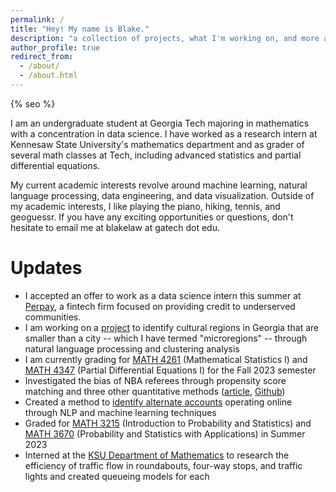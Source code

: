 ```yaml
---
permalink: /
title: "Hey! My name is Blake."
description: "a collection of projects, what I'm working on, and more about me"
author_profile: true
redirect_from: 
  - /about/
  - /about.html
---
```


{% seo %}

I am an undergraduate student at Georgia Tech majoring in mathematics with a concentration in data science. I have worked as a research intern at Kennesaw State University's mathematics department and as grader of several math classes at Tech, including advanced statistics and partial differential equations. 

My current academic interests revolve around machine learning, natural language processing, data engineering, and data visualization. Outside of my academic interests, I like playing the piano, hiking, tennis, and geoguessr. If you have any exciting opportunities or questions, don't hesitate to email me at blakelaw at gatech dot edu.

Updates
======
* I accepted an offer to work as a data science intern this summer at [Perpay](https://perpay.com/), a fintech firm focused on providing credit to underserved communities.
* I am working on a [project](https://github.com/blakelaw/Cobb-Microregion) to identify cultural regions in Georgia that are smaller than a city -- which I have termed "microregions" -- through natural language processing and clustering analysis
* I am currently grading for [MATH 4261](https://math.gatech.edu/courses/math/4261) (Mathematical Statistics I) and [MATH 4347](https://math.gatech.edu/courses/math/4347) (Partial Differential Equations I) for the Fall 2023 semester
* Investigated the bias of NBA referees through propensity score matching and three other quantitative methods ([article](https://blakelaw.dev/portfolio/nba-referee/), [Github](https://github.com/blakelaw/Referee-Analysis)) 
* Created a method to [identify alternate accounts](https://github.com/blakelaw/Duplicate-Account-Finder) operating online through NLP and machine learning techniques
* Graded for [MATH 3215](https://math.gatech.edu/courses/math/3215) (Introduction to Probability and Statistics) and [MATH 3670](https://math.gatech.edu/courses/math/3670) (Probability and Statistics with Applications) in Summer 2023
* Interned at the [KSU Department of Mathematics](https://www.kennesaw.edu/csm/academics/mathematics/about/index.php) to research the efficiency of traffic flow in roundabouts, four-way stops, and traffic lights and created queueing models for each



